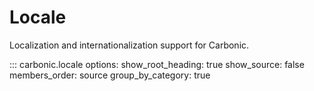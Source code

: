 # Locale

Localization and internationalization support for Carbonic.

::: carbonic.locale
    options:
      show_root_heading: true
      show_source: false
      members_order: source
      group_by_category: true